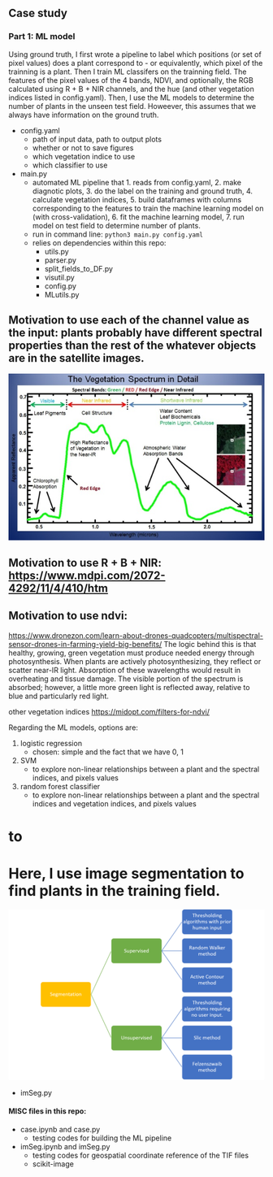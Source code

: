 ## Case study

### Part 1: ML model
Using ground truth, I first wrote a pipeline to label which positions (or set of pixel values) does a plant correspond to - or equivalently, which pixel of the trainning is a plant. Then I train ML classifers on the trainning field. The features of the pixel values of the 4 bands, NDVI, and optionally, the RGB calculated using R + B + NIR channels, and the hue (and other vegetation indices listed in config.yaml). Then, I use the ML models to determine the number of plants in the unseen test field. Howeever, this assumes that we always have information on the ground truth. 
- config.yaml 
    + path of input data, path to output plots
    + whether or not to save figures
    + which vegetation indice to use
    + which classifier to use
- main.py 
    + automated ML pipeline that 1. reads from config.yaml, 2. make diagnotic plots, 3. do the label on the training and ground truth, 4. calculate vegetation indices, 5. build dataframes with columns corresponding to the features to train the machine learning model on (with cross-validation), 6. fit the machine learning model, 7. run model on test field to determine number of plants.
    + run in command line: `python3 main.py config.yaml`
    + relies on dependencies within this repo: 
        * utils.py
        * parser.py
        * split_fields_to_DF.py
        * visutil.py
        * config.py
        * MLutils.py
    
## Motivation to use each of the channel value as the input: plants probably have different spectral properties than the rest of the whatever objects are in the satellite images.
![](Vegation-Multispectral-Bands-Green-Red-Red-Edge-NIR.jpg)

## Motivation to use R + B + NIR: https://www.mdpi.com/2072-4292/11/4/410/htm

## Motivation to use ndvi: 
https://www.dronezon.com/learn-about-drones-quadcopters/multispectral-sensor-drones-in-farming-yield-big-benefits/
The logic behind this is that healthy, growing, green vegetation must produce needed energy through photosynthesis. When plants are actively photosynthesizing, they reflect or scatter near-IR light. Absorption of these wavelengths would result in overheating and tissue damage. The visible portion of the spectrum is absorbed; however, a little more green light is reflected away, relative to blue and particularly red light.

other vegetation indices https://midopt.com/filters-for-ndvi/




Regarding the ML models, options are:
1. logistic regression
    - chosen: simple and the fact that we have 0, 1
2. SVM
    - to explore non-linear relationships between a plant and the spectral indices, and pixels values
3. random forest classifier
    - to explore non-linear relationships between a plant and the spectral indices and vegetation indices, and pixels values

# to 

# Here, I use image segmentation to find plants in the training field.
![](scikitimage.png)
- imSeg.py


#### MISC files in this repo:
- case.ipynb and case.py
    + testing codes for building the ML pipeline
- imSeg.ipynb and imSeg.py
    + testing codes for geospatial coordinate reference of the TIF files
    + scikit-image